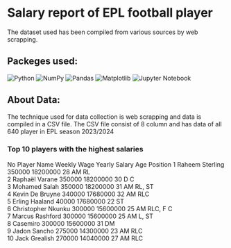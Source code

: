 # Salary report of EPL football player
The dataset used has been compiled from various sources by web scrapping.

## Packeges used:

 ![Python][python] ![NumPy][numpy-image] ![Pandas][Pandas-image] ![Matplotlib][Matplotlib-image]  ![Jupyter Notebook][ipython-image]
 
[python]: https://img.shields.io/badge/python-3670A0?style=for-the-badge&logo=python&logoColor=ffdd54
[numpy-image]: https://img.shields.io/badge/numpy-%23013243.svg?style=for-the-badge&logo=numpy&logoColor=white
[Pandas-image]: https://img.shields.io/badge/pandas-%23150458.svg?style=for-the-badge&logo=pandas&logoColor=white
[Matplotlib-image]: https://img.shields.io/badge/Matplotlib-%23ffffff.svg?style=for-the-badge&logo=Matplotlib&logoColor=black
[ipython-image]: https://img.shields.io/badge/jupyter-%23FA0F00.svg?style=for-the-badge&logo=jupyter&logoColor=white

## About Data:
The technique used for data collection is web scrapping and data is compiled in a CSV file. The CSV file consist of 8 column and has data of all 640 player in EPL season 2023/2024

### Top 10 players with the highest salaries
No  Player Name         Weekly Wage     Yearly Salary   Age         Position
1   Raheem Sterling     350000          18200000        28          AM RL   
2   Raphaël Varane      350000          18200000        30          D C   
3   Mohamed Salah       350000          18200000        31          AM RL, ST   
4   Kevin De Bruyne     340000          17680000        32          AM RLC   
5   Erling Haaland      40000           17680000        22          ST   
6   Christopher Nkunku  300000          15600000        25          AM RLC, F C   
7   Marcus Rashford     300000          15600000        25          AM L, ST   
8   Casemiro            300000          15600000        31          DM   
9   Jadon Sancho        275000          14300000        23          AM RLC   
10  Jack Grealish       270000          14040000        27          AM RLC  